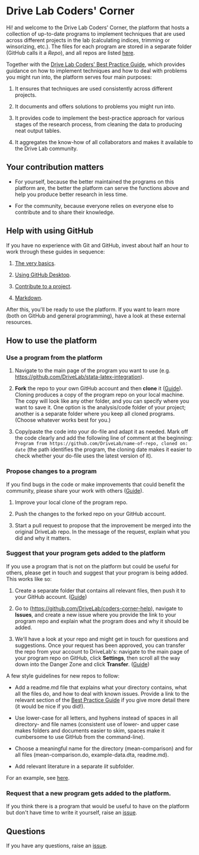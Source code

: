 # Drive Lab Coders' Corner

Hi! and welcome to the Drive Lab Coders' Corner, the platform that hosts a collection of up-to-date programs to implement techniques that are used across different projects in the lab (calculating indices, trimming or winsorizing, etc.). The files for each program are stored in a separate folder (GitHub calls it a *Repo*), and all repos are listed [here](https://github.com/DriveLab?tab=repositories).

Together with the [Drive Lab Coders' Best Practice Guide](https://docs.google.com/document/d/1ZMEm-IMgLdDFYQQ4PpuxUdXs_IAXKM5oDhl6rfe8848/edit?usp=sharing), which provides guidance on how to implement techniques and how to deal with problems you might run into, the platform serves four main purposes:

1. It ensures that techniques are used consistently across different projects.

2. It documents and offers solutions to problems you might run into.

3. It provides code to implement the best-practice approach for various stages of the research process, from cleaning the data to producing neat output tables.

4. It aggregates the know-how of all collaborators and makes it available to the Drive Lab community.



## Your contribution matters

- For yourself, because the better maintained the programs on this platform are, the better the platform can serve the functions above and help you produce better research in less time.

- For the community, because everyone relies on everyone else to contribute and to share their knowledge.



## Help with using GitHub

If you have no experience with Git and GitHub, invest about half an hour to work through these guides in sequence:

1. [The very basics](https://guides.github.com/activities/hello-world/).

2. [Using GitHub Desktop](https://guides.github.com/introduction/getting-your-project-on-github/).

3. [Contribute to a project](https://guides.github.com/activities/forking/).

4. [Markdown](https://guides.github.com/features/mastering-markdown/).

After this, you'll be ready to use the platform. If you want to learn more (both on GitHub and general programming), have a look at these external resources. 



## How to use the platform

### Use a program from the platform

1. Navigate to the main page of the program you want to use (e.g. https://github.com/DriveLab/stata-latex-integration).

2. **Fork** the repo to your own GitHub account and then **clone** it ([Guide](https://guides.github.com/activities/forking/)). Cloning produces a copy of the program repo on your local machine. The copy will look like any other folder, and you can specify where you want to save it. One option is the analysis/code folder of your project; another is a separate folder where you keep all cloned programs. (Choose whatever works best for you.)

3. Copy/paste the code into your do-file and adapt it as needed. Mark off the code clearly and add the following line of comment at the beginning: `Program from https://github.com/DriveLab/name-of-repo, cloned on: date` (the path identifies the program, the cloning date makes it easier to check whether your do-file uses the latest version of it).


### Propose changes to a program

If you find bugs in the code or make improvements that could benefit the community, please share your work with others ([Guide](https://guides.github.com/activities/forking/)).

1. Improve your local clone of the program repo. 

2. Push the changes to the forked repo on your GitHub account.

3. Start a pull request to propose that the improvement be merged into the original DriveLab repo. In the message of the request, explain what you did and why it matters.



### Suggest that your program gets added to the platform

If you use a program that is not on the platform but could be useful for others, please get in touch and suggest that your program is being added. This works like so:

1. Create a separate folder that contains all relevant files, then push it to your GitHub account. ([Guide](https://guides.github.com/introduction/getting-your-project-on-github/))

2. Go to (https://github.com/DriveLab/coders-corner-help), navigate to **Issues**, and create a new issue where you provide the link to your program repo and explain what the program does and why it should be added.

3. We'll have a look at your repo and might get in touch for questions and suggestions. Once your request has been approved, you can transfer the repo from your account to DriveLab's: navigate to the main page of your program repo on GitHub, click **Settings**, then scroll all the way down into the Danger Zone and click **Transfer**. ([Guide](https://help.github.com/articles/transferring-a-repository-owned-by-your-personal-account/))

A few style guidelines for new repos to follow:

- Add a readme.md file that explains what your directory contains, what all the files do, and how to deal with known issues. Provide a link to the relevant section of the [Best Practice Guide](https://docs.google.com/document/d/1ZMEm-IMgLdDFYQQ4PpuxUdXs_IAXKM5oDhl6rfe8848/edit?usp=sharing) if you give more detail there (it would be nice if you did!). 

- Use lower-case for all letters, and hyphens instead of spaces in all directory- and file names (consistent use of lower- and upper case makes folders and documents easier to skim, spaces make it cumbersome to use GitHub from the command-line). 

- Choose a meaningful name for the directory (mean-comparison) and for all files (mean-comparison.do, example-data.dta, readme.md).

- Add relevant literature in a separate *lit* subfolder.

For an example, see [here](https://github.com/fabiangunzinger/drivelab-code/tree/master/code/stata-latex-integration).



### Request that a new program gets added to the platform.

If you think there is a program that would be useful to have on the platform but don't have time to write it yourself, raise an [issue](https://github.com/DriveLab/coders-corner-help/issues).


## Questions

If you have any questions, raise an [issue](https://github.com/DriveLab/coders-corner-help/issues).



